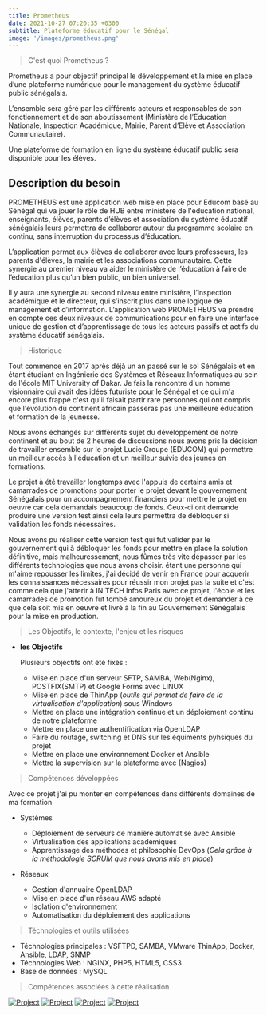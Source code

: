 ```yaml
---
title: Prometheus
date: 2021-10-27 07:20:35 +0300
subtitle: Plateforme éducatif pour le Sénégal
image: '/images/prometheus.png'
---
```


> C'est quoi Prometheus ? 

Prometheus a pour objectif principal le développement et la mise en place d’une plateforme numérique pour le management du système éducatif public sénégalais.

L’ensemble sera géré par les différents acteurs et responsables de son fonctionnement et de son aboutissement (Ministère de l’Education Nationale, Inspection Académique, Mairie, Parent d’Elève et Association Communautaire).

Une plateforme de formation en ligne du système éducatif public sera disponible pour les élèves.

## Description du besoin 

PROMETHEUS est une application web mise en place pour Educom basé au Sénégal qui va jouer le rôle de HUB entre ministère de l'éducation national, enseignants, élèves, parents d’élèves et association du système éducatif sénégalais leurs permettra de collaborer autour du programme scolaire en continu, sans interruption du processus d’éducation.

L’application permet aux élèves de collaborer avec leurs professeurs, les parents d'élèves, la mairie et les associations communautaire. Cette synergie au premier niveau va aider le ministère de l’éducation à faire de l’éducation plus qu’un bien public, un bien universel.

Il y aura une synergie au second niveau entre ministère, l’inspection académique et le directeur, qui s’inscrit plus dans une logique de management et d’information.
L’application web PROMETHEUS va prendre en compte ces deux niveaux de communications pour en faire une interface unique de gestion et d’apprentissage de tous les acteurs passifs et actifs du système éducatif sénégalais.

> Historique 

Tout commence en 2017 après déjà un an passé sur le sol Sénégalais et en étant étudiant en Ingénierie des Systèmes et Réseaux Informatiques au sein de l'école MIT University of Dakar. Je fais la rencontre d'un homme visionnaire qui avait des idées futuriste pour le Sénégal et ce qui m'a encore plus frappé c'est qu'il faisait partir rare personnes qui ont compris que l'évolution du continent africain passeras pas une meilleure éducation et formation de la jeunesse. 

Nous avons échangés sur différents sujet du développement de notre continent et au bout de 2 heures de discussions nous avons pris la décision de travailler ensemble sur le projet Lucie Groupe (EDUCOM) qui permettre un meilleur accès à l'éducation et un meilleur suivie des jeunes en formations. 

Le projet à été travailler longtemps avec l'appuis de certains amis et camarrades de promotions pour porter le projet devant le gouvernement Sénégalais pour un accompagnement financiers pour mettre le projet en oeuvre car cela demandais beaucoup de fonds. Ceux-ci ont demande produire une version test ainsi cela leurs permettra de débloquer si validation les fonds nécessaires. 

Nous avons pu réaliser cette version test qui fut valider par le gouvernement qui à débloquer les fonds pour mettre en place la solution définitive, mais malheuressement, nous fûmes très vite dépasser par les différents technologies que nous avons choisir. étant une personne qui m'aime repousser les limites, j'ai décidé de venir en France pour acquerir les connaissances nécessaires pour réussir mon projet pas la suite et c'est comme cela que j'atterir à IN'TECH Infos Paris avec ce projet, l'école et les camarrades de promotion fut tombé amoureux du projet et demander à ce que cela soit mis en oeuvre et livré à la fin au Gouvernement Sénégalais pour la mise en production. 

> Les Objectifs, le contexte, l'enjeu et les risques 

- **les Objectifs**

  Plusieurs objectifs ont été fixès : 

    * Mise en place d'un serveur SFTP, SAMBA, Web(Nginx), POSTFIX(SMTP) et Google Forms avec LINUX
    * Mise en place de ThinApp (*outils qui permet de faire de la virtualisation d'application*) sous Windows
    * Mettre en place une intégration continue et un déploiement continu de notre plateforme
    * Mettre en place une authentification via OpenLDAP
    * Faire du routage, switching et DNS sur les équiments pyhsiques du projet 
    * Mettre en place une environnement Docker et Ansible
    * Mettre la supervision sur la plateforme avec (Nagios) 

> Compétences développées 

Avec ce projet j'ai pu monter en compétences dans différents domaines de ma formation 

- Systèmes
    - Déploiement de serveurs de manière automatisé avec Ansible 
    - Virtualisation des applications académiques 
    - Apprentissage des méthodes et philosophie DevOps (*Cela grâce à la méthodologie SCRUM que nous avons mis en place*)

- Réseaux
    - Gestion d'annuaire OpenLDAP
    - Mise en place d'un réseau AWS adapté 
    - Isolation d'environnement 
    - Automatisation du déploiement des applications 

> Téchnologies et outils utilisées 

- Téchnologies principales : VSFTPD, SAMBA, VMware ThinApp, Docker, Ansible, LDAP, SNMP
- Téchnologies Web : NGINX, PHP5, HTML5, CSS3
- Base de données : MySQL

> Compétences associées à cette réalisation

<div class="gallery-box">
  <div class="gallery">
    <a href="{{site.baseurl}}/blog/skillshumans/la-patience" target="_blank"><img src="/images/elan.png" alt="Project"></a>
    <a href="{{site.baseurl}}/blog/skillshumans/lecoute" target="_blank"><img src="/images/cyberskanda.png" alt="Project"></a>
    <a href="{{site.baseurl}}/blog/skillshumans/la-confiance" target="_blank"><img src="/images/prometheus.png" alt="Project"></a>
    <a href="{{site.baseurl}}/blog/skillshumans/flexibiliter" target="_blank"><img src="/images/prometheus.png" alt="Project"></a>
  </div>
</div>